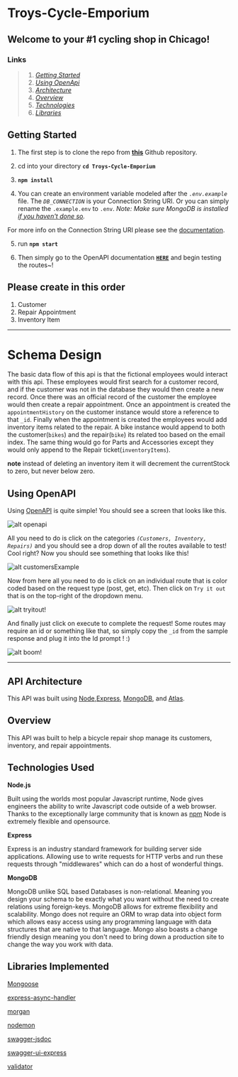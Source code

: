 # Troys-Cycle-Emporium

## Welcome to your #1 cycling shop in Chicago!

### Links
> 1.  *[Getting Started](#getting-started)*
> 2. *[Using OpenApi](#using-openapi)*
> 3. *[Architecture](#api-architecture)*
> 4. *[Overview](#overview)*
> 5. *[Technologies](#technologies-used)*
> 6. *[Libraries](#libraries-implemented)*
## **Getting Started**

1. The first step is to clone the repo from **[this](https://github.com/TroyD9241/Troys-Cycle-Emporium)** Github repository.

2. cd into your directory **`cd Troys-Cycle-Emporium`**

3. **`npm install`**

4. You can create an environment variable modeled after the *`.env.example`* file. The *`DB_CONNECTION`* is your Connection String URI. Or you can simply rename the `.example.env` to `.env`. *Note: Make sure MongoDB is installed [if you haven't done so](https://zellwk.com/blog/local-mongodb/).*


For more info on the Connection String URI please see the [documentation](https://docs.mongodb.com/manual/reference/connection-string/).

5. run **`npm start`**

6. Then simply go to the OpenAPI documentation [**`HERE`**](http://localhost:3000/api-docs/) and begin testing the routes~!

## **Please create in this order**
1. Customer
2. Repair Appointment
3. Inventory Item

-----
# **Schema Design**
The basic data flow of this api is that the fictional employees would interact with this api. These employees would first search for a customer record, and if the customer was not in the database they would then create a new record. Once there was an official record of the customer the employee would then create a repair appointment. Once an appointment is created the `appointmentHistory` on the customer instance would store a reference to that `_id`. Finally when the appointment is created the employees would add inventory items related to the repair. A bike instance would append to both the customer(`bikes`) and the repair(`bike`) its related too based on the email index. The same thing would go for Parts and Accessories except they would only append to the Repair ticket(`inventoryItems`).

**note** instead of deleting an inventory item it will decrement the currentStock to zero, but never below zero.
## Using OpenAPI

Using [OpenAPI](http://localhost:3000/api-docs/) is quite simple! You should see a screen that looks like this.

![alt openapi](https://i.ibb.co/VTwk5qN/openapi.png)

All you need to do is click on the categories *`(Customers, Inventory, Repairs)`* and you should see a drop down of all the routes available to test! Cool right? Now you should see something that looks like this!

![alt customersExample](https://i.ibb.co/LpVwPzs/customers.png)

Now from here all you need to do is click on an individual route that is color coded based on the request type (post, get, etc). Then click on `Try it out` that is on the top-right of the dropdown menu.

![alt tryitout!](https://i.ibb.co/bRwB6k7/tryitout.png)

And finally just click on execute to complete the request! Some routes may require an id or something like that, so simply copy the `_id` from the sample response and plug it into the Id prompt ! :)

![alt boom!](https://i.ibb.co/m9Jk8bd/boom.png)

-------------------------------
## API Architecture

This API was built using [Node](https://nodejs.org/en/),[Express](https://expressjs.com/), [MongoDB](https://www.mongodb.com/), and [Atlas](https://www.mongodb.com/cloud/atlas).

## Overview

This API was built to help a bicycle repair shop manage its customers, inventory, and repair appointments.

## Technologies Used

**Node.js**

Built using the worlds most popular Javascript runtime, Node gives engineers the ability to write Javascript code outside of a web browser. Thanks to the exceptionally large community that is known as [npm](https://www.npmjs.com/) Node is extremely flexible and opensource.

**Express**

Express is an industry standard framework for building server side applications. Allowing use to write requests for HTTP verbs and run these requests through "middlewares" which can do a host of wonderful things.

**MongoDB**

MongoDB unlike SQL based Databases is non-relational. Meaning you design your schema to be exactly what you want without the need to create relations using foreign-keys. MongoDB allows for extreme flexibility and scalability. Mongo does not require an ORM to wrap data into object form which allows easy access using any programming language with data structures that are native to that language. Mongo also boasts a change friendly design meaning you don't need to bring down a production site to change the way you work with data.

## Libraries Implemented

[Mongoose](https://mongoosejs.com/)

[express-async-handler](https://github.com/Abazhenov/express-async-handler)

[morgan](https://github.com/expressjs/morgan)

[nodemon](https://nodemon.io/)

[swagger-jsdoc](https://github.com/Surnet/swagger-jsdoc)

[swagger-ui-express](https://github.com/scottie1984/swagger-ui-express)

[validator](https://express-validator.github.io/docs/https://express-validator.github.io/docs/https://express-validator.github.io/docs/)
